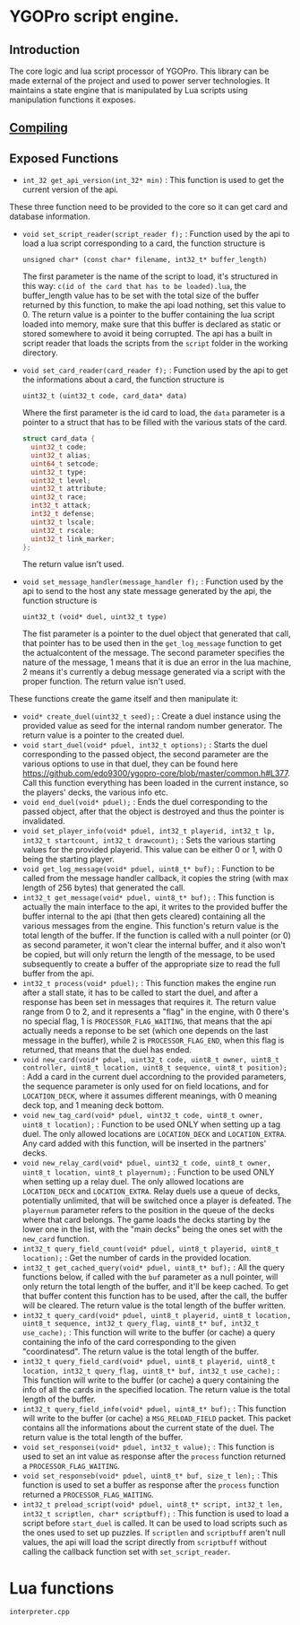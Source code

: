# YGOPro script engine.

## Introduction
The core logic and lua script processor of YGOPro. This library can be made external of the project and used to power server technologies. It maintains a state engine that is manipulated by Lua scripts using manipulation functions it exposes.

## [Compiling](https://github.com/edo9300/ygopro/wiki/Building-EDOPro)

## Exposed Functions

- `int_32 get_api_version(int_32* min)` : This function is used to get the current version of the api.

These three function need to be provided to the core so it can get card and database information.
- `void set_script_reader(script_reader f);` : Function used by the api to load a lua script corresponding to a card, the function structure is
  ```
  unsigned char* (const char* filename, int32_t* buffer_length)
  ```
  The first parameter is the name of the script to load, it's structured in this way: `c(id of the card that has to be loaded).lua`, the buffer_length value has to be set with the total size of the buffer returned by this function, to make the api load nothing, set this value to 0. The return value is a pointer to the buffer containing the lua script loaded into memory, make sure that this buffer is declared as static or stored somewhere to avoid it being corrupted.
  The api has a built in script reader that loads the scripts from the ` script ` folder in the working directory.

- `void set_card_reader(card_reader f);` : Function used by the api to get the informations about a card, the function structure is
  ```
  uint32_t (uint32_t code, card_data* data)
  ```
  Where the first parameter is the id card to load, the ` data ` parameter is a pointer to a struct that has to be filled with the various stats of the card.
  
  ```cpp
  struct card_data {
    uint32_t code;
    uint32_t alias;
    uint64_t setcode;
    uint32_t type;
    uint32_t level;
    uint32_t attribute;
    uint32_t race;
    int32_t attack;
    int32_t defense;
    uint32_t lscale;
    uint32_t rscale;
    uint32_t link_marker;
  };
  ```
  The return value isn't used.

- `void set_message_handler(message_handler f);` : Function used by the api to send to the host any state message generated by the api, the function structure is
  ```
  uint32_t (void* duel, uint32_t type)
  ```
  The fist parameter is a pointer to the duel object that generated that call, that pointer has to be used then in the ` get_log_message ` function to get the actualcontent of the message. The second parameter specifies the nature of the message, 1 means that it is due an error in the lua machine, 2 means it's currently a debug message generated via a script with the proper function.
  The return value isn't used.

These functions create the game itself and then manipulate it:
- `void* create_duel(uint32_t seed);` : Create a duel instance using the provided value as seed for the internal random number generator.
  The return value is a pointer to the created duel.
- `void start_duel(void* pduel, int32_t options);` : Starts the duel corresponding to the passed object, the second parameter are the various options to use in that duel, they can be found here https://github.com/edo9300/ygopro-core/blob/master/common.h#L377.
  Call this function everything has been loaded in the current instance, so the players' decks, the various info etc.
- `void end_duel(void* pduel);` : Ends the duel corresponding to the passed object, after that the object is destroyed and thus the pointer is invalidated.
- `void set_player_info(void* pduel, int32_t playerid, int32_t lp, int32_t startcount, int32_t drawcount);` : Sets the various starting values for the provided playerid. This value can be either 0 or 1, with 0 being the starting player.
- `void get_log_message(void* pduel, uint8_t* buf);` : Function to be called from the message handler callback, it copies the string (with max length of 256 bytes) that generated the call.
- `int32_t get_message(void* pduel, uint8_t* buf);` : This function is actually the main interface to the api, it writes to the provided buffer the buffer internal to the api (that then gets cleared) containing all the various messages from the engine. This function's return value is the total length of the buffer. If the function is called with a null pointer (or 0) as second parameter, it won't clear the internal buffer, and it also won't be copied, but will only return the length of the message, to be used subsequently to create a buffer of the appropriate size to read the full buffer from the api.
- `int32_t process(void* pduel);` : This function makes the engine run after a stall state, it has to be called to start the duel, and after a response has been set in messages that requires it. The return value range from 0 to 2, and it represents a "flag" in the engine, with 0 there's no special flag, 1 is `PROCESSOR_FLAG_WAITING`, that means that the api actually needs a reponse to be set (which one depends on the last message in the buffer), while 2 is `PROCESSOR_FLAG_END`, when this flag is returned, that means that the duel has ended.
- `void new_card(void* pduel, uint32_t code, uint8_t owner, uint8_t controller, uint8_t location, uint8_t sequence, uint8_t position);` : Add a card in the current duel accordning to the provided parameters, the sequence parameter is only used for on field locations, and for `LOCATION_DECK`, where it assumes different meanings, with 0 meaning deck top, and 1 meaning deck bottom.
- `void new_tag_card(void* pduel, uint32_t code, uint8_t owner, uint8_t location);` : Function to be used ONLY when setting up a tag duel. The only allowed locations are `LOCATION_DECK` and `LOCATION_EXTRA`. Any card added with this function, will be inserted in the partners' decks.
- `void new_relay_card(void* pduel, uint32_t code, uint8_t owner, uint8_t location, uint8_t playernum);` : Function to be used ONLY when setting up a relay duel. The only allowed locations are `LOCATION_DECK` and `LOCATION_EXTRA`. Relay duels use a queue of decks, potentially unlimited, that will be switched once a player is defeated. The `playernum` parameter refers to the position in the queue of the decks where that card belongs. The game loads the decks starting by the lower one in the list, with the "main decks" being the ones set with the `new_card` function.
- `int32_t query_field_count(void* pduel, uint8_t playerid, uint8_t location);` : Get the number of cards in the provided location.
- `int32_t get_cached_query(void* pduel, uint8_t* buf);` : All the query functions below, if called with the `buf` parameter as a null pointer, will only return the total length of the buffer, and it'll be keep cached. To get that buffer content this function has to be used, after the call, the buffer will be cleared. The return value is the total length of the buffer written.
- `int32_t query_card(void* pduel, uint8_t playerid, uint8_t location, uint8_t sequence, int32_t query_flag, uint8_t* buf, int32_t use_cache);` : This function will write to the buffer (or cache) a query containing the info of the card corresponding to the given "coordinatesd". The return value is the total length of the buffer.
- `int32_t query_field_card(void* pduel, uint8_t playerid, uint8_t location, int32_t query_flag, uint8_t* buf, int32_t use_cache);` : This function will write to the buffer (or cache) a query containing the info of all the cards in the specified location. The return value is the total length of the buffer.
- `int32_t query_field_info(void* pduel, uint8_t* buf);` : This function will write to the buffer (or cache) a `MSG_RELOAD_FIELD` packet. This packet contains all the informations about the current state of the duel. The return value is the total length of the buffer.
- `void set_responsei(void* pduel, int32_t value);` : This function is used to set an int value as response after the `process` function returned a `PROCESSOR_FLAG_WAITING`.
- `void set_responseb(void* pduel, uint8_t* buf, size_t len);` : This function is used to set a buffer as response after the `process` function returned a `PROCESSOR_FLAG_WAITING`.
- `int32_t preload_script(void* pduel, uint8_t* script, int32_t len, int32_t scriptlen, char* scriptbuff);` : This function is used to load a script before `start_duel` is called. It can be used to load scripts such as the ones used to set up puzzles. If `scriptlen` and `scriptbuff` aren't null values, the api will load the script directly from `scriptbuff` without calling the callback function set with `set_script_reader`.

# Lua functions
`interpreter.cpp`
